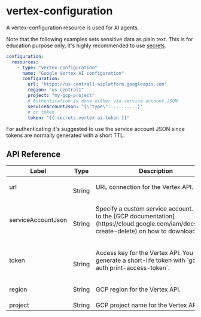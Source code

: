 # vertex-configuration

A vertex-configuration resource is used for AI agents.

Note that the following examples sets sensitive data as plain text. This is for education purpose only, it's highly recommended to use [secrets](../../building-applications/secrets.md).


```yaml
configuration:
  resources:
    - type: "vertex-configuration"
      name: "Google Vertex AI configuration"
      configuration:
        url: "https://us-central1-aiplatform.googleapis.com"
        region: "us-central1"
        project: "my-gcp-project"
        # Authentication is done either via service account JSON
        serviceAccountJson: "{\"type\":..........}"
        # or token
        token: "{{ secrets.vertex-ai.token }}"
```

For authenticating it's suggested to use the service account JSON since tokens are normally generated with a short TTL.

## API Reference

<table><thead><tr><th width="229.33333333333331">Label</th><th width="110">Type</th><th>Description</th></tr></thead><tbody><tr><td>url</td><td><br>String</td><td><p>URL connection for the Vertex API.</p></td></tr><tr><td>serviceAccountJson</td><td><br>String</td><td><p>Specify a custom service account. Refer to the [GCP documentation](https://cloud.google.com/iam/docs/keys-create-delete) on how to download it</p></td></tr><tr><td>token</td><td><br>String</td><td><p>Access key for the Vertex API. You can generate a short-life token with `gcloud auth print-access-token`.</p></td></tr><tr><td>region</td><td>String<br></td><td><p>GCP region for the Vertex API. </p></td></tr><tr><td>project</td><td>String<br></td><td>GCP project name for the Vertex API.</td></tr></tbody></table>
